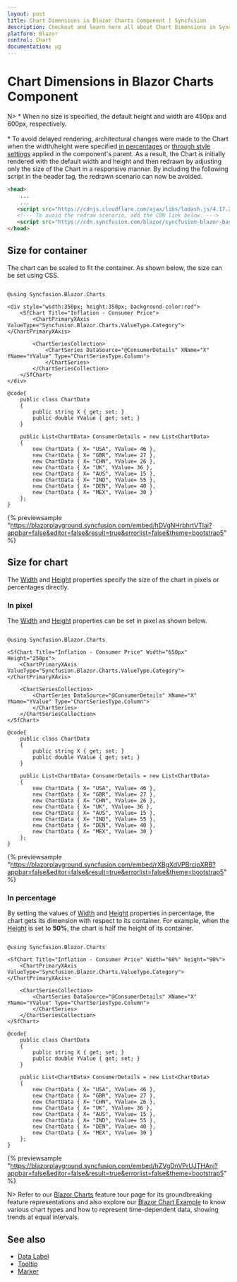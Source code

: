 ```yaml
---
layout: post
title: Chart Dimensions in Blazor Charts Component | Syncfusion
description: Checkout and learn here all about Chart Dimensions in Syncfusion Blazor Charts component and much more.
platform: Blazor
control: Chart
documentation: ug
---
```


# Chart Dimensions in Blazor Charts Component

N> * When no size is specified, the default height and width are 450px and 600px, respectively.
<br/>
<br/> * To avoid delayed rendering, architectural changes were made to the Chart when the width/height were specified [in percentages](#In-Percentage) or [through style settings](#Size-for-Container) applied in the component's parent. As a result, the Chart is initially rendered with the default width and height and then redrawn by adjusting only the size of the Chart in a responsive manner. By including the following script in the header tag, the redrawn scenario can now be avoided.

```html
<head>
    ...
    ...
   <script src="https://cdnjs.cloudflare.com/ajax/libs/lodash.js/4.17.20/lodash.min.js"></script>
   <!--- To avoid the redraw scenario, add the CDN link below. --->
   <script src="https://cdn.syncfusion.com/blazor/syncfusion-blazor-base.min.js"></script>
</head>
```

## Size for container

The chart can be scaled to fit the container. As shown below, the size can be set using CSS.

```cshtml

@using Syncfusion.Blazor.Charts

<div style="width:350px; height:350px; background-color:red">
    <SfChart Title="Inflation - Consumer Price">
        <ChartPrimaryXAxis ValueType="Syncfusion.Blazor.Charts.ValueType.Category"></ChartPrimaryXAxis>

        <ChartSeriesCollection>
            <ChartSeries DataSource="@ConsumerDetails" XName="X" YName="YValue" Type="ChartSeriesType.Column">
            </ChartSeries>
        </ChartSeriesCollection>
    </SfChart>
</div>

@code{
    public class ChartData
    {
        public string X { get; set; }
        public double YValue { get; set; }
    }
	
    public List<ChartData> ConsumerDetails = new List<ChartData>
    {
        new ChartData { X= "USA", YValue= 46 },
        new ChartData { X= "GBR", YValue= 27 },
        new ChartData { X= "CHN", YValue= 26 },
        new ChartData { X= "UK", YValue= 36 },
        new ChartData { X= "AUS", YValue= 15 },
        new ChartData { X= "IND", YValue= 55 },
        new ChartData { X= "DEN", YValue= 40 },
        new ChartData { X= "MEX", YValue= 30 }
    };
}

```

{% previewsample "https://blazorplayground.syncfusion.com/embed/hDVgNHrbhrtVTlai?appbar=false&editor=false&result=true&errorlist=false&theme=bootstrap5" %}

## Size for chart

The [Width](https://help.syncfusion.com/cr/blazor/Syncfusion.Blazor.Charts.SfChart.html#Syncfusion_Blazor_Charts_SfChart_Width) and [Height](https://help.syncfusion.com/cr/blazor/Syncfusion.Blazor.Charts.SfChart.html#Syncfusion_Blazor_Charts_SfChart_Height) properties specify the size of the chart in pixels or percentages directly.

### In pixel

The [Width](https://help.syncfusion.com/cr/blazor/Syncfusion.Blazor.Charts.SfChart.html#Syncfusion_Blazor_Charts_SfChart_Width) and [Height](https://help.syncfusion.com/cr/blazor/Syncfusion.Blazor.Charts.SfChart.html#Syncfusion_Blazor_Charts_SfChart_Height) properties can be set in pixel as shown below.

```cshtml

@using Syncfusion.Blazor.Charts

<SfChart Title="Inflation - Consumer Price" Width="650px" Height="250px">
    <ChartPrimaryXAxis ValueType="Syncfusion.Blazor.Charts.ValueType.Category"></ChartPrimaryXAxis>

    <ChartSeriesCollection>
        <ChartSeries DataSource="@ConsumerDetails" XName="X" YName="YValue" Type="ChartSeriesType.Column">
        </ChartSeries>
    </ChartSeriesCollection>
</SfChart>

@code{
    public class ChartData
    {
        public string X { get; set; }
        public double YValue { get; set; }
    }
	
    public List<ChartData> ConsumerDetails = new List<ChartData>
	{
        new ChartData { X= "USA", YValue= 46 },
        new ChartData { X= "GBR", YValue= 27 },
        new ChartData { X= "CHN", YValue= 26 },
        new ChartData { X= "UK", YValue= 36 },
        new ChartData { X= "AUS", YValue= 15 },
        new ChartData { X= "IND", YValue= 55 },
        new ChartData { X= "DEN", YValue= 40 },
        new ChartData { X= "MEX", YValue= 30 }
    };
}

```

{% previewsample "https://blazorplayground.syncfusion.com/embed/rXBgXdVPBrcipXRB?appbar=false&editor=false&result=true&errorlist=false&theme=bootstrap5" %}

### In percentage

By setting the values of [Width](https://help.syncfusion.com/cr/blazor/Syncfusion.Blazor.Charts.SfChart.html#Syncfusion_Blazor_Charts_SfChart_Width) and [Height](https://help.syncfusion.com/cr/blazor/Syncfusion.Blazor.Charts.SfChart.html#Syncfusion_Blazor_Charts_SfChart_Height) properties in percentage, the chart gets its dimension with respect to its container. For example, when the [Height](https://help.syncfusion.com/cr/blazor/Syncfusion.Blazor.Charts.SfChart.html#Syncfusion_Blazor_Charts_SfChart_Height) is set to **50%**, the chart is half the height of its container.

```cshtml

@using Syncfusion.Blazor.Charts

<SfChart Title="Inflation - Consumer Price" Width="60%" height="90%">
    <ChartPrimaryXAxis ValueType="Syncfusion.Blazor.Charts.ValueType.Category"></ChartPrimaryXAxis>

    <ChartSeriesCollection>
        <ChartSeries DataSource="@ConsumerDetails" XName="X" YName="YValue" Type="ChartSeriesType.Column">
        </ChartSeries>
    </ChartSeriesCollection>
</SfChart>

@code{
    public class ChartData
    {
        public string X { get; set; }
        public double YValue { get; set; }
    }
	
    public List<ChartData> ConsumerDetails = new List<ChartData>
	{		
        new ChartData { X= "USA", YValue= 46 },
        new ChartData { X= "GBR", YValue= 27 },
        new ChartData { X= "CHN", YValue= 26 },
        new ChartData { X= "UK", YValue= 36 },
        new ChartData { X= "AUS", YValue= 15 },
        new ChartData { X= "IND", YValue= 55 },
        new ChartData { X= "DEN", YValue= 40 },
        new ChartData { X= "MEX", YValue= 30 }
    };
}

```

{% previewsample "https://blazorplayground.syncfusion.com/embed/hZVgDnVPrUJTHAnj?appbar=false&editor=false&result=true&errorlist=false&theme=bootstrap5" %}

N> Refer to our [Blazor Charts](https://www.syncfusion.com/blazor-components/blazor-charts) feature tour page for its groundbreaking feature representations and also explore our [Blazor Chart Example](https://blazor.syncfusion.com/demos/chart/line?theme=bootstrap5) to know various chart types and how to represent time-dependent data, showing trends at equal intervals.

## See also

* [Data Label](./data-labels)
* [Tooltip](./tool-tip)
* [Marker](./data-markers)